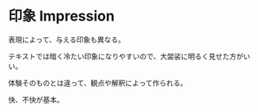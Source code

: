 # 印象 Impression

表現によって、与える印象も異なる。

テキストでは暗く冷たい印象になりやすいので、大袈裟に明るく見せた方がいい。

体験そのものとは違って、観点や解釈によって作られる。

快、不快が基本。
